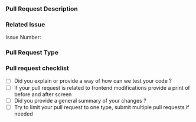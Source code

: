 ### Pull Request Description


### Related Issue

Issue Number:

### Pull Request Type

<!--
Please check the type of change your pull request introduces. Remove all that is unrelated and remove the comment block too, maintaining only the type of your PR:

- Bugfix
- Feature
- Code style update (formatting, renaming)
- Refactoring (no functional changes, no api changes)
- Build related changes
- Documentation content changes
- Other (please describe):
-->

### Pull request checklist

- [ ] Did you explain or provide a way of how can we test your code ?
- [ ] If your pull request is related to frontend modifications provide a print of before and after screen
- [ ] Did you provide a general summary of your changes ?
- [ ] Try to limit your pull request to one type, submit multiple pull requests if needed

